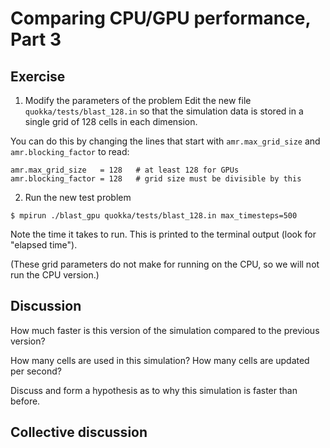 # Comparing CPU/GPU performance, Part 3

## Exercise

1. Modify the parameters of the problem
Edit the new file `quokka/tests/blast_128.in` so that the simulation data is stored in a single grid of 128 cells in each dimension.

You can do this by changing the lines that start with `amr.max_grid_size` and `amr.blocking_factor` to read:
```
amr.max_grid_size   = 128   # at least 128 for GPUs
amr.blocking_factor = 128   # grid size must be divisible by this
```

2. Run the new test problem
```
$ mpirun ./blast_gpu quokka/tests/blast_128.in max_timesteps=500
```
Note the time it takes to run. This is printed to the terminal output (look for "elapsed time").

(These grid parameters do not make for running on the CPU, so we will not run the CPU version.)

## Discussion
How much faster is this version of the simulation compared to the previous version?

How many cells are used in this simulation? How many cells are updated per second?

Discuss and form a hypothesis as to why this simulation is faster than before.

## Collective discussion
